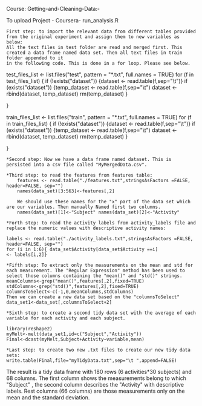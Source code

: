 Course: Getting-and-Cleaning-Data:-

To upload Project - Coursera- run_analysis.R

    First step: to import the relevant data from different tables provided from the original experiment and assign them to new variables as below: 
	All the text files in test folder are read and merged first. This created a data frame named data set. Then all text files in train folder appended to it
	in the following code. This is done in a for loop. Please see below.

test_files_list <- list.files("test",  pattern = "*.txt", full.names = TRUE) 
 	for (f in test_files_list) { if (!exists("dataset")) {dataset <- read.table(f,sep="\t")}
		if (exists("dataset")) {temp_dataset <- read.table(f,sep="\t")
		dataset <- rbind(dataset, temp_dataset)
		rm(temp_dataset)
	}
	
}
	
train_files_list <- list.files("train",  pattern = "*.txt", full.names = TRUE) 
 	for (f in train_files_list) { if (!exists("dataset")) {dataset <- read.table(f,sep="\t")}
		if (exists("dataset")) {temp_dataset <- read.table(f,sep="\t")
		dataset <- rbind(dataset, temp_dataset)
		rm(temp_dataset)
	}
	
}

    *Second step: Now we have a data frame named dataset. This is persisted into a csv file called "MyMergedData.csv".

    *Third step: to read the features from features table: 
		features <- read.table("./features.txt",stringsAsFactors =FALSE, header=FALSE, sep="") 
		names(data_set)[3:563]<-features[,2] 
		
		We should use these names for the "x" part of the data set which are our variables. Then manually Named first two columns.
		names(data_set)[1]<-"Subject" names(data_set)[2]<-"Activity"

    *Forth step: to read the activity labels from activity_labels file and replace the numeric values with descriptive activity names: 

	labels <- read.table("./activity_labels.txt",stringsAsFactors =FALSE, header=FALSE, sep="") 
	for (i in 1:6){ data_set$Activity[data_set$Activity ==i] 
	<- labels[i,2]}

    *Fifth step: To extract only the measurements on the mean and std for each measurement. The "Regular Expression" method has been used to select those columns containing the "mean()" and "std()" strings. 
	meanColumns<-grep("mean()",features[,2],fixed=TRUE) 
	stdColumns<-grep("std()",features[,2],fixed=TRUE) 
	columnsToSelect<-c(-1,0,meanColumns,stdColumns) 
	Then we can create a new data set based on the "columnsToSelect" data_set1<-data_set[,columnsToSelect+2]

    *Sixth step: to create a second tidy data set with the average of each variable for each activity and each subject.

	library(reshape2) 
	myMelt<-melt(data_set1,id=c("Subject","Activity")) 
	Final<-dcast(myMelt,Subject+Activity~variable,mean)

    *Last step: to create two new .txt files to create our new tidy data sets: 
	write.table(Final,file="myTidyData.txt",sep="\t ",append=FALSE)

The result is a tidy data frame with 180 rows (6 activities*30 subjects) and 68 columns. The first column shows the measurements belong to which "Subject" , the second column describes the "Activity" with descriptive labels. Rest columns (66 columns) are those measurements only on the mean and the standard deviation. 